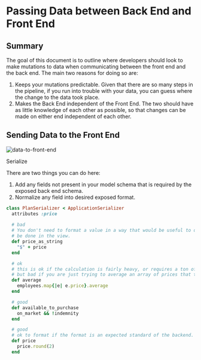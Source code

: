 # Passing Data between Back End and Front End

## Summary

The goal of this document is to outline where developers should look to make mutations to data when communicating between the front end and the back end.  The main two reasons for doing so are:

1. Keeps your mutations predictable.  Given that there are so many steps in the pipeline, if you run into trouble with your data, you can guess where the change to the data took place.
2. Makes the Back End independent of the Front End.  The two should have as little knowledge of each other as possible, so that changes can be made on either end independent of each other. 

## Sending Data to the Front End

![data-to-front-end](https://github.com/SimplyInsured/style-guide/assets/5034574/80e30de7-1147-4bd4-a0cd-30193e1a142c)

Serialize

There are two things you can do here:

1. Add any fields not present in your model schema that is required by the exposed back end schema.
2. Normalize any field into desired exposed format.
```ruby
class PlanSerializer < ApplicationSerializer
  attributes :price
  
  # bad
  # You don't need to format a value in a way that would be useful to display to the user.  This should
  # be done in the view.
  def price_as_string
    "$" + price
  end

  # ok
  # this is ok if the calculation is fairly heavy, or requires a ton of business logic.
  # but bad if you are just trying to average an array of prices that the front end already has access to.
  def average
    employees.map{|e| e.price}.average
  end

  # good
  def available_to_purchase
    on_market && !indemnity
  end

  # good
  # ok to format if the format is an expected standard of the backend.
  def price
    price.round(2)
  end
```
    
